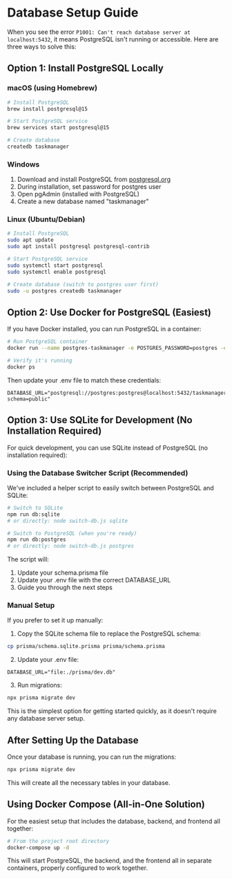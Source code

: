 # Database Setup Guide

When you see the error `P1001: Can't reach database server at localhost:5432`, it means PostgreSQL isn't running or accessible. Here are three ways to solve this:

## Option 1: Install PostgreSQL Locally

### macOS (using Homebrew)
```bash
# Install PostgreSQL
brew install postgresql@15

# Start PostgreSQL service
brew services start postgresql@15

# Create database
createdb taskmanager
```

### Windows
1. Download and install PostgreSQL from [postgresql.org](https://www.postgresql.org/download/windows/)
2. During installation, set password for postgres user
3. Open pgAdmin (installed with PostgreSQL)
4. Create a new database named "taskmanager"

### Linux (Ubuntu/Debian)
```bash
# Install PostgreSQL
sudo apt update
sudo apt install postgresql postgresql-contrib

# Start PostgreSQL service
sudo systemctl start postgresql
sudo systemctl enable postgresql

# Create database (switch to postgres user first)
sudo -u postgres createdb taskmanager
```

## Option 2: Use Docker for PostgreSQL (Easiest)

If you have Docker installed, you can run PostgreSQL in a container:

```bash
# Run PostgreSQL container
docker run --name postgres-taskmanager -e POSTGRES_PASSWORD=postgres -e POSTGRES_USER=postgres -e POSTGRES_DB=taskmanager -p 5432:5432 -d postgres:15-alpine

# Verify it's running
docker ps
```

Then update your .env file to match these credentials:
```
DATABASE_URL="postgresql://postgres:postgres@localhost:5432/taskmanager?schema=public"
```

## Option 3: Use SQLite for Development (No Installation Required)

For quick development, you can use SQLite instead of PostgreSQL (no installation required):

### Using the Database Switcher Script (Recommended)

We've included a helper script to easily switch between PostgreSQL and SQLite:

```bash
# Switch to SQLite
npm run db:sqlite
# or directly: node switch-db.js sqlite

# Switch to PostgreSQL (when you're ready)
npm run db:postgres
# or directly: node switch-db.js postgres
```

The script will:
1. Update your schema.prisma file
2. Update your .env file with the correct DATABASE_URL
3. Guide you through the next steps

### Manual Setup

If you prefer to set it up manually:

1. Copy the SQLite schema file to replace the PostgreSQL schema:
```bash
cp prisma/schema.sqlite.prisma prisma/schema.prisma
```

2. Update your .env file:
```
DATABASE_URL="file:./prisma/dev.db"
```

3. Run migrations:
```bash
npx prisma migrate dev
```

This is the simplest option for getting started quickly, as it doesn't require any database server setup.

## After Setting Up the Database

Once your database is running, you can run the migrations:

```bash
npx prisma migrate dev
```

This will create all the necessary tables in your database.

## Using Docker Compose (All-in-One Solution)

For the easiest setup that includes the database, backend, and frontend all together:

```bash
# From the project root directory
docker-compose up -d
```

This will start PostgreSQL, the backend, and the frontend all in separate containers, properly configured to work together.
